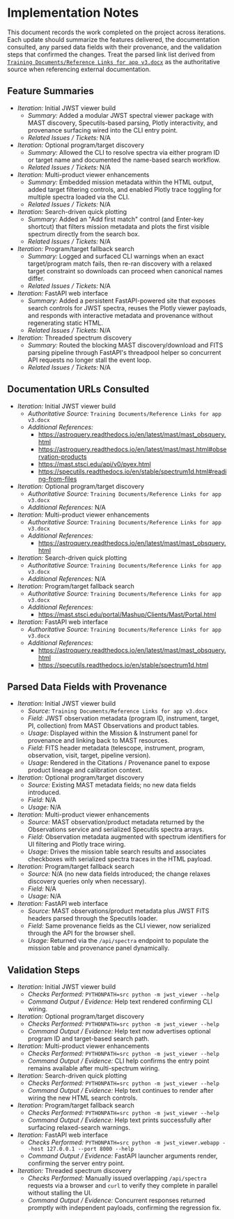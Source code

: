 # Implementation Notes

This document records the work completed on the project across iterations. Each update should summarize the features delivered,
the documentation consulted, any parsed data fields with their provenance, and the validation steps that confirmed the changes.
Treat the parsed link list derived from [`Training Documents/Reference Links for app v3.docx`](Training%20Documents/Reference%20Links%20for%20app%20v3.docx) as the authoritative source when referencing external documentation.

## Feature Summaries
- _Iteration:_ Initial JWST viewer build
  - _Summary:_ Added a modular JWST spectral viewer package with MAST discovery, Specutils-based parsing, Plotly interactivity, and provenance surfacing wired into the CLI entry point.
  - _Related Issues / Tickets:_ N/A
- _Iteration:_ Optional program/target discovery
  - _Summary:_ Allowed the CLI to resolve spectra via either program ID or target name and documented the name-based search workflow.
  - _Related Issues / Tickets:_ N/A
- _Iteration:_ Multi-product viewer enhancements
  - _Summary:_ Embedded mission metadata within the HTML output, added target filtering controls, and enabled Plotly trace toggling for multiple spectra loaded via the CLI.
  - _Related Issues / Tickets:_ N/A
- _Iteration:_ Search-driven quick plotting
  - _Summary:_ Added an "Add first match" control (and Enter-key shortcut) that filters mission metadata and plots the first visible spectrum directly from the search box.
  - _Related Issues / Tickets:_ N/A
- _Iteration:_ Program/target fallback search
  - _Summary:_ Logged and surfaced CLI warnings when an exact target/program match fails, then re-ran discovery with a relaxed target constraint so downloads can proceed when canonical names differ.
  - _Related Issues / Tickets:_ N/A
- _Iteration:_ FastAPI web interface
  - _Summary:_ Added a persistent FastAPI-powered site that exposes search controls for JWST spectra, reuses the Plotly viewer payloads, and responds with interactive metadata and provenance without regenerating static HTML.
  - _Related Issues / Tickets:_ N/A
- _Iteration:_ Threaded spectrum discovery
  - _Summary:_ Routed the blocking MAST discovery/download and FITS parsing pipeline through FastAPI's threadpool helper so concurrent API requests no longer stall the event loop.
  - _Related Issues / Tickets:_ N/A

## Documentation URLs Consulted
- _Iteration:_ Initial JWST viewer build
  - _Authoritative Source:_ `Training Documents/Reference Links for app v3.docx`
  - _Additional References:_
    - https://astroquery.readthedocs.io/en/latest/mast/mast_obsquery.html
    - https://astroquery.readthedocs.io/en/latest/mast/mast.html#observation-products
    - https://mast.stsci.edu/api/v0/pyex.html
    - https://specutils.readthedocs.io/en/stable/spectrum1d.html#reading-from-files
- _Iteration:_ Optional program/target discovery
  - _Authoritative Source:_ `Training Documents/Reference Links for app v3.docx`
  - _Additional References:_ N/A
- _Iteration:_ Multi-product viewer enhancements
  - _Authoritative Source:_ `Training Documents/Reference Links for app v3.docx`
  - _Additional References:_
    - https://astroquery.readthedocs.io/en/latest/mast/mast_obsquery.html
- _Iteration:_ Search-driven quick plotting
  - _Authoritative Source:_ `Training Documents/Reference Links for app v3.docx`
  - _Additional References:_ N/A
- _Iteration:_ Program/target fallback search
  - _Authoritative Source:_ `Training Documents/Reference Links for app v3.docx`
  - _Additional References:_
    - https://mast.stsci.edu/portal/Mashup/Clients/Mast/Portal.html
- _Iteration:_ FastAPI web interface
  - _Authoritative Source:_ `Training Documents/Reference Links for app v3.docx`
  - _Additional References:_
    - https://astroquery.readthedocs.io/en/latest/mast/mast_obsquery.html
    - https://specutils.readthedocs.io/en/stable/spectrum1d.html

## Parsed Data Fields with Provenance
- _Iteration:_ Initial JWST viewer build
  - _Source:_ `Training Documents/Reference Links for app v3.docx`
  - _Field:_ JWST observation metadata (program ID, instrument, target, PI, collection) from MAST Observations and product tables.
  - _Usage:_ Displayed within the Mission & Instrument panel for provenance and linking back to MAST resources.
  - _Field:_ FITS header metadata (telescope, instrument, program, observation, visit, target, pipeline version).
  - _Usage:_ Rendered in the Citations / Provenance panel to expose product lineage and calibration context.
- _Iteration:_ Optional program/target discovery
  - _Source:_ Existing MAST metadata fields; no new data fields introduced.
  - _Field:_ N/A
  - _Usage:_ N/A
- _Iteration:_ Multi-product viewer enhancements
  - _Source:_ MAST observation/product metadata returned by the Observations service and serialized Specutils spectra arrays.
  - _Field:_ Observation metadata augmented with spectrum identifiers for UI filtering and Plotly trace wiring.
  - _Usage:_ Drives the mission table search results and associates checkboxes with serialized spectra traces in the HTML payload.
- _Iteration:_ Program/target fallback search
  - _Source:_ N/A (no new data fields introduced; the change relaxes discovery queries only when necessary).
  - _Field:_ N/A
  - _Usage:_ N/A
- _Iteration:_ FastAPI web interface
  - _Source:_ MAST observations/product metadata plus JWST FITS headers parsed through the Specutils loader.
  - _Field:_ Same provenance fields as the CLI viewer, now serialized through the API for the browser shell.
  - _Usage:_ Returned via the `/api/spectra` endpoint to populate the mission table and provenance panel dynamically.

## Validation Steps
- _Iteration:_ Initial JWST viewer build
  - _Checks Performed:_ `PYTHONPATH=src python -m jwst_viewer --help`
  - _Command Output / Evidence:_ Help text rendered confirming CLI wiring.
- _Iteration:_ Optional program/target discovery
  - _Checks Performed:_ `PYTHONPATH=src python -m jwst_viewer --help`
  - _Command Output / Evidence:_ Help text now advertises optional program ID and target-based search path.
- _Iteration:_ Multi-product viewer enhancements
  - _Checks Performed:_ `PYTHONPATH=src python -m jwst_viewer --help`
  - _Command Output / Evidence:_ CLI help confirms the entry point remains available after multi-spectrum wiring.
- _Iteration:_ Search-driven quick plotting
  - _Checks Performed:_ `PYTHONPATH=src python -m jwst_viewer --help`
  - _Command Output / Evidence:_ Help text continues to render after wiring the new HTML search controls.
- _Iteration:_ Program/target fallback search
  - _Checks Performed:_ `PYTHONPATH=src python -m jwst_viewer --help`
  - _Command Output / Evidence:_ Help text prints successfully after surfacing relaxed-search warnings.
- _Iteration:_ FastAPI web interface
  - _Checks Performed:_ `PYTHONPATH=src python -m jwst_viewer.webapp --host 127.0.0.1 --port 8000 --help`
  - _Command Output / Evidence:_ FastAPI launcher arguments render, confirming the server entry point.
- _Iteration:_ Threaded spectrum discovery
  - _Checks Performed:_ Manually issued overlapping `/api/spectra` requests via a browser and `curl` to verify they complete in parallel without stalling the UI.
  - _Command Output / Evidence:_ Concurrent responses returned promptly with independent payloads, confirming the regression fix.
